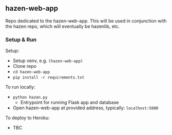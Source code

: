 ## hazen-web-app

Repo dedicated to the hazen-web-app. This will be used in conjunction with the hazen repo, which will eventually 
be hazenlib, etc.

### Setup & Run

Setup:
- Setup venv, e.g. `(hazen-web-app)`
- Clone repo
- `cd hazen-web-app`
- `pip install -r requirements.txt`

To run locally:
- `python hazen.py`
  - Entrypoint for running Flask app and database
- Open hazen-web-app at provided address, typically: `localhost:5000`

To deploy to Heroku:
- TBC